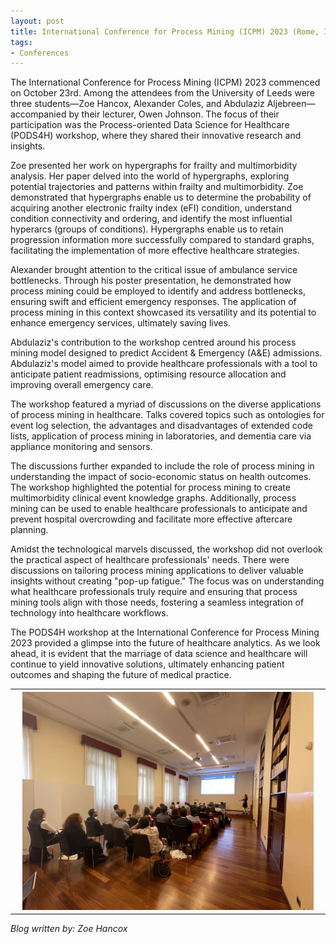```yaml
---
layout: post
title: International Conference for Process Mining (ICPM) 2023 (Rome, Italy)
tags:
- Conferences
---
```


The International Conference for Process Mining (ICPM) 2023 commenced on October 23rd. Among the attendees from the University of Leeds were three students—Zoe Hancox, Alexander Coles, and Abdulaziz Aljebreen—accompanied by their lecturer, Owen Johnson. The focus of their participation was the Process-oriented Data Science for Healthcare (PODS4H) workshop, where they shared their innovative research and insights.

Zoe presented her work on hypergraphs for frailty and multimorbidity analysis. Her paper delved into the world of hypergraphs, exploring potential trajectories and patterns within frailty and multimorbidity. Zoe demonstrated that hypergraphs enable us to determine the probability of acquiring another electronic frailty index (eFI) condition, understand condition connectivity and ordering, and identify the most influential hyperarcs (groups of conditions). Hypergraphs enable us to retain progression information more successfully compared to standard graphs, facilitating the implementation of more effective healthcare strategies.

Alexander brought attention to the critical issue of ambulance service bottlenecks. Through his poster presentation, he demonstrated how process mining could be employed to identify and address bottlenecks, ensuring swift and efficient emergency responses. The application of process mining in this context showcased its versatility and its potential to enhance emergency services, ultimately saving lives.

Abdulaziz's contribution to the workshop centred around his process mining model designed to predict Accident & Emergency (A&E) admissions. Abdulaziz's model aimed to provide healthcare professionals with a tool to anticipate patient readmissions, optimising resource allocation and improving overall emergency care.

The workshop featured a myriad of discussions on the diverse applications of process mining in healthcare. Talks covered topics such as ontologies for event log selection, the advantages and disadvantages of extended code lists, application of process mining in laboratories, and dementia care via appliance monitoring and sensors.

The discussions further expanded to include the role of process mining in understanding the impact of socio-economic status on health outcomes. The workshop highlighted the potential for process mining to create multimorbidity clinical event knowledge graphs. Additionally, process mining can be used to enable healthcare professionals to anticipate and prevent hospital overcrowding and facilitate more effective aftercare planning.

Amidst the technological marvels discussed, the workshop did not overlook the practical aspect of healthcare professionals' needs. There were discussions on tailoring process mining applications to deliver valuable insights without creating "pop-up fatigue." The focus was on understanding what healthcare professionals truly require and ensuring that process mining tools align with those needs, fostering a seamless integration of technology into healthcare workflows.

The PODS4H workshop at the International Conference for Process Mining 2023 provided a glimpse into the future of healthcare analytics. As we look ahead, it is evident that the marriage of data science and healthcare will continue to yield innovative solutions, ultimately enhancing patient outcomes and shaping the future of medical practice.


<table>
  <tr>
    <th><img  src="/images/ICPM23-1.png" style="max-width: 95%;"></th>
  </tr>
</table>

*Blog written by: Zoe Hancox*
